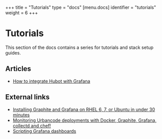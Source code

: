 +++
title = "Tutorials"
type = "docs"
[menu.docs]
identifier = "tutorials"
weight = 6
+++

# Tutorials

This section of the docs contains a series for tutorials and stack setup guides.

## Articles

- [How to integrate Hubot with Grafana](hubot_howto.md)

## External links

- [Installing Graphite and Grafana on RHEL 6, 7, or Ubuntu in under 30 minutes](http://blog.pkiwi.com/installing-graphite-and-grafana-on-rhel-6-7-or-ubuntu-in-under-30-minutes/)
- [Monitoring Urbancode deployments with Docker, Graphite, Grafana, collectd and chef!](http://cloud.boriskuschel.com/2015/08/monitoring-urbancode-deploments-with.html)
- [Scripting Grafana dashboards](http://anatolijd.blogspot.se/2014/07/scripting-grafana-dashboards.html)

